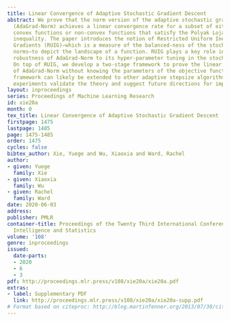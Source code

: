 ```yaml
---
title: Linear Convergence of Adaptive Stochastic Gradient Descent
abstract: We prove that the norm version of the adaptive stochastic gradient method
  (AdaGrad-Norm) achieves a linear convergence rate for a subset of either strongly
  convex functions or non-convex functions that satisfy the Polyak Lojasiewicz (PL)
  inequality. The paper introduces the notion of Restricted Uniform Inequality of
  Gradients (RUIG)—which is a measure of the balanced-ness of the stochastic gradient
  norms—to depict the landscape of a function. RUIG plays a key role in proving the
  robustness of AdaGrad-Norm to its hyper-parameter tuning in the stochastic setting.
  On top of RUIG, we develop a two-stage framework to prove the linear convergence
  of AdaGrad-Norm without knowing the parameters of the objective functions. This
  framework can likely be extended to other adaptive stepsize algorithms. The numerical
  experiments validate the theory and suggest future directions for improvement.
layout: inproceedings
series: Proceedings of Machine Learning Research
id: xie20a
month: 0
tex_title: Linear Convergence of Adaptive Stochastic Gradient Descent
firstpage: 1475
lastpage: 1485
page: 1475-1485
order: 1475
cycles: false
bibtex_author: Xie, Yuege and Wu, Xiaoxia and Ward, Rachel
author:
- given: Yuege
  family: Xie
- given: Xiaoxia
  family: Wu
- given: Rachel
  family: Ward
date: 2020-06-03
address: 
publisher: PMLR
container-title: Proceedings of the Twenty Third International Conference on Artificial
  Intelligence and Statistics
volume: '108'
genre: inproceedings
issued:
  date-parts:
  - 2020
  - 6
  - 3
pdf: http://proceedings.mlr.press/v108/xie20a/xie20a.pdf
extras:
- label: Supplementary PDF
  link: http://proceedings.mlr.press/v108/xie20a/xie20a-supp.pdf
# Format based on citeproc: http://blog.martinfenner.org/2013/07/30/citeproc-yaml-for-bibliographies/
---
```

